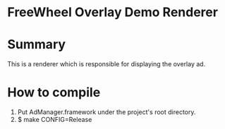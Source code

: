 FreeWheel Overlay Demo Renderer
======

Summary
====
This is a renderer which is responsible for displaying the overlay ad.

How to compile
====
1. Put AdManager.framework under the project's root directory.
2. $ make CONFIG=Release
